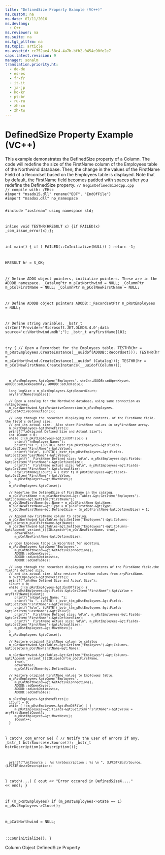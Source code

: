 ```yaml
---
title: "DefinedSize Property Example (VC++)"
ms.custom: na
ms.date: 07/11/2016
ms.devlang: 
  - C++
ms.reviewer: na
ms.suite: na
ms.tgt_pltfrm: na
ms.topic: article
ms.assetid: cc752ae4-58c4-4a7b-bfb2-0454e90fe2e7
caps.latest.revision: 9
manager: sonalm
translation.priority.ht: 
  - de-de
  - es-es
  - fr-fr
  - it-it
  - ja-jp
  - ko-kr
  - pt-br
  - ru-ru
  - zh-cn
  - zh-tw
---
```

# DefinedSize Property Example (VC++)
<?xml version="1.0" encoding="utf-8"?>
<developerReferenceWithoutSyntaxDocument xmlns="http://ddue.schemas.microsoft.com/authoring/2003/5" xmlns:xlink="http://www.w3.org/1999/xlink" xmlns:xsi="http://www.w3.org/2001/XMLSchema-instance" xsi:schemaLocation="http://ddue.schemas.microsoft.com/authoring/2003/5 http://dduestorage.blob.core.windows.net/ddueschema/developer.xsd">
  <introduction>
    <para>This example demonstrates the <legacyLink xlink:href="762b8937-c31c-4e90-bb85-506d991e8280">DefinedSize</legacyLink> property of a <legacyLink xlink:href="6e772783-1bc8-4ea7-94b2-7d7a52ea5c47">Column</legacyLink>. The code will redefine the size of the FirstName column of the <legacyBold>Employees</legacyBold> table of the <legacyItalic>Northwind</legacyItalic> database. Then, the change in the values of the FirstName <legacyLink xlink:href="b10a72fc-3c4b-4186-a70b-993dc9f7a092">Field</legacyLink> of a <legacyLink xlink:href="ede1415f-c3df-4cc5-a05b-2576b2b84b60">Recordset</legacyLink> based on the <legacyBold>Employees</legacyBold> table is displayed. Note that by default, the FirstName field becomes padded with spaces after you redefine the <legacyBold>DefinedSize</legacyBold> property.</para>
    <code>// BeginDefinedSizeCpp.cpp
// compile with: /EHsc
#import "msado15.dll" rename("EOF", "EndOfFile")
#import "msadox.dll" no_namespace

#include "iostream"
using namespace std;

inline void TESTHR(HRESULT x) {if FAILED(x) _com_issue_error(x);};

int main() {
   if ( FAILED(::CoInitialize(NULL)) )
      return -1;

   HRESULT hr = S_OK;

   // Define ADOX object pointers, initialize pointers. These are in the ADODB namespace.
   _CatalogPtr m_pCatNorthwind = NULL;
   _ColumnPtr m_pColFirstName = NULL;
   _ColumnPtr m_pColNewFirstName = NULL;

   // Define ADODB object pointers
   ADODB::_RecordsetPtr m_pRstEmployees = NULL;

   // Define string variables.
   _bstr_t strCnn("Provider='Microsoft.JET.OLEDB.4.0';data source='c:\\Northwind.mdb';");
   _bstr_t aryFirstName[10];

   try {
      // Open a Recordset for the Employees table.
      TESTHR(hr = m_pRstEmployees.CreateInstance(__uuidof(ADODB::Recordset)));
      TESTHR(hr = m_pCatNorthwind.CreateInstance(__uuidof (Catalog)));
      TESTHR(hr = m_pColNewFirstName.CreateInstance(__uuidof(Column)));

      m_pRstEmployees-&gt;Open("Employees", strCnn,ADODB::adOpenKeyset, ADODB::adLockReadOnly, ADODB::adCmdTable);

      long lngSize = m_pRstEmployees-&gt;RecordCount;
      aryFirstName[lngSize];

      // Open a catalog for the Northwind database, using same connection as rstEmployees.
      m_pCatNorthwind-&gt;PutActiveConnection(m_pRstEmployees-&gt;GetActiveConnection());

      // Loop through the recordset displaying the contents, of the FirstName field, the field's defined size,
      // and its actual size.  Also store FirstName values in aryFirstName array.
      m_pRstEmployees-&gt;MoveFirst();
      printf("\nOriginal Defined Size and Actual Size");
      int iCount = 0;
      while (!(m_pRstEmployees-&gt;EndOfFile)) {
         printf("\nEmployee Name:");
         printf("%s ", (LPSTR)(_bstr_t)m_pRstEmployees-&gt;Fields-&gt;GetItem("FirstName")-&gt;Value);
         printf("%s\n", (LPSTR)(_bstr_t)m_pRstEmployees-&gt;Fields-&gt;GetItem("LastName")-&gt;Value);
         printf("  FirstName Defined size: %d\n", m_pRstEmployees-&gt;Fields-&gt;GetItem("FirstName")-&gt;DefinedSize);
         printf("  FirstName Actual size: %d\n", m_pRstEmployees-&gt;Fields-&gt;GetItem("FirstName")-&gt;ActualSize);
         aryFirstName[iCount] = (_bstr_t) m_pRstEmployees-&gt;Fields-&gt;GetItem("FirstName")-&gt;Value;
         m_pRstEmployees-&gt;MoveNext();
      }
      m_pRstEmployees-&gt;Close();

      // Redefine the DefinedSize of FirstName in the catalog.
      m_pColFirstName = m_pCatNorthwind-&gt;Tables-&gt;GetItem("Employees")-&gt;Columns-&gt;GetItem("FirstName");
      m_pColNewFirstName-&gt;Name = m_pColFirstName-&gt;Name;
      m_pColNewFirstName-&gt;Type = m_pColFirstName-&gt;Type;
      m_pColNewFirstName-&gt;DefinedSize = (m_pColFirstName-&gt;DefinedSize) + 1;

      // Append new FirstName column to catalog.
      m_pCatNorthwind-&gt;Tables-&gt;GetItem("Employees")-&gt;Columns-&gt;Delete(m_pColFirstName-&gt;Name);
      m_pCatNorthwind-&gt;Tables-&gt;GetItem("Employees")-&gt;Columns-&gt;Append(_variant_t((IDispatch*)m_pColNewFirstName, true), 
         adVarWChar,
         m_pColNewFirstName-&gt;DefinedSize);

      // Open Employee table in Recordset for updating.
      m_pRstEmployees-&gt;Open("Employees",
         m_pCatNorthwind-&gt;GetActiveConnection(), 
         ADODB::adOpenKeyset,
         ADODB::adLockOptimistic,
         ADODB::adCmdTable);

      // Loop through the recordset displaying the contents of the FirstName field,the field's defined size,
      // and its actual size. Also restore FirstName values from aryFirstName.
      m_pRstEmployees-&gt;MoveFirst();
      printf("\n\nNew Defined Size and Actual Size");
      iCount = 0;
      while (!(m_pRstEmployees-&gt;EndOfFile)) {
         m_pRstEmployees-&gt;Fields-&gt;GetItem("FirstName")-&gt;Value = aryFirstName[iCount];
         printf("\nEmployee Name: ");
         printf("%s ", (LPSTR) (_bstr_t)m_pRstEmployees-&gt;Fields-&gt;GetItem("FirstName")-&gt;Value);
         printf("%s\n", (LPSTR)(_bstr_t)m_pRstEmployees-&gt;Fields-&gt;GetItem("LastName")-&gt;Value);
         printf("  FirstName Defined size: %d\n", m_pRstEmployees-&gt;Fields-&gt;GetItem("FirstName")-&gt;DefinedSize);
         printf("  FirstName Actual size: %d\n", m_pRstEmployees-&gt;Fields-&gt;GetItem("FirstName")-&gt;ActualSize);
         m_pRstEmployees-&gt;MoveNext();
      }
      m_pRstEmployees-&gt;Close();

      // Restore original FirstName column to catalog
      m_pCatNorthwind-&gt;Tables-&gt;GetItem("Employees")-&gt;Columns-&gt;Delete(m_pColNewFirstName-&gt;Name);

      m_pCatNorthwind-&gt;Tables-&gt;GetItem("Employees")-&gt;Columns-&gt;Append(_variant_t((IDispatch*)m_pColFirstName, 
         true), 
         adVarWChar,
         m_pColFirstName-&gt;DefinedSize);

      // Restore original FirstName values to Employees table.
      m_pRstEmployees-&gt;Open("Employees", 
         m_pCatNorthwind-&gt;GetActiveConnection(), 
         ADODB::adOpenKeyset, 
         ADODB::adLockOptimistic,
         ADODB::adCmdTable);

      m_pRstEmployees-&gt;MoveFirst();
      iCount = 0;
      while ( !(m_pRstEmployees-&gt;EndOfFile) ) {
         m_pRstEmployees-&gt;Fields-&gt;GetItem("FirstName")-&gt;Value = aryFirstName[iCount];
         m_pRstEmployees-&gt;MoveNext();
         iCount++;
      }
   }
   catch(_com_error &amp;e) {
      // Notify the user of errors if any.
      _bstr_t bstrSource(e.Source());
      _bstr_t bstrDescription(e.Description());

      printf("\n\tSource :  %s \n\tdescription : %s \n ", (LPCSTR)bstrSource, (LPCSTR)bstrDescription);
   }
   catch(...) {
      cout &lt;&lt; "Error occured in DefinedSizeX...." &lt;&lt; endl;
   }

   if (m_pRstEmployees)
      if (m_pRstEmployees-&gt;State == 1)
         m_pRstEmployees-&gt;Close();

   m_pCatNorthwind = NULL;

   ::CoUninitialize();
}</code>
  </introduction>
  <relatedTopics>
<link xlink:href="6e772783-1bc8-4ea7-94b2-7d7a52ea5c47">Column Object</link>
<link xlink:href="762b8937-c31c-4e90-bb85-506d991e8280">DefinedSize Property</link>
</relatedTopics>
</developerReferenceWithoutSyntaxDocument>
